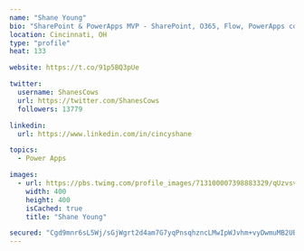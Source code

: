 ```yaml
---
name: "Shane Young"
bio: "SharePoint & PowerApps MVP - SharePoint, O365, Flow, PowerApps consulting? @PowerApps911 | Pure Snark? You found it."
location: Cincinnati, OH
type: "profile"
heat: 133

website: https://t.co/91p5BQ3pUe

twitter:
  username: ShanesCows
  url: https://twitter.com/ShanesCows
  followers: 13779

linkedin:
  url: https://www.linkedin.com/in/cincyshane

topics:
  - Power Apps

images:
  - url: https://pbs.twimg.com/profile_images/713100007398883329/qUzvsvQ3_400x400.jpg
    width: 400
    height: 400
    isCached: true
    title: "Shane Young"

secured: "Cgd9mnr6sL5Wj/sGjWgrt2d4am7G7yqPnsqhzncLMwIpWJvhm+vyDwmuMB2UBGsZShRV2Lo+M7kAsWjcf/orl9TlJHwGigCOcBWbrbYeXSgTbKpxdRJ9biexNgR4zTHjvA3Ckvz3TsFinBZZlg3ZZjB6juvtmLOr86TZdvhO7XIKzJ++zxgVW5J6O6/bEWLAFsFbkF6lub8MNNU7Toq/ptHONqYomjMItnxVjPFeqCLPUNT/NOERciuaHvlvO4SG33YbyDcXDILLIrqjkknAuYxvoMra5GaGGqsjfpFyKOe3jASvAg1/q6VrMmVyRyp9ORdKBEnhs5BRGujBuHdVop/P295ky5sIBfTVToyAngrr2qPBEEEGRupMGSfaQhUPPsDetVI51hhVzK0YI7HW4/OBgLSKPPFTbPjYrThYRQo=;W3KI6wtsLBDbVJj6ab64Hg=="
---
```


